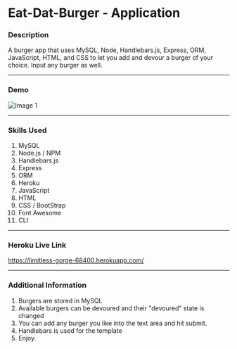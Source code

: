 # Eat-Dat-Burger - Application

### Description
A burger app that uses MySQL, Node, Handlebars.js, Express, ORM, JavaScript, HTML, and CSS to let you add and devour a burger of your choice. Input any burger as well.

- - -
### Demo

![Image 1](/images/image01.gif)

- - -

### Skills Used
1. MySQL
2. Node.js / NPM
3. Handlebars.js
4. Express
5. ORM
6. Heroku
7. JavaScript
8. HTML
9. CSS / BootStrap
10. Font Awesome
11. CLI

- - - 
### Heroku Live Link
https://limitless-gorge-68400.herokuapp.com/

- - -

### Additional Information
1. Burgers are stored in MySQL
2. Available burgers can be devoured and their "devoured" state is changed
3. You can add any burger you like into the text area and hit submit.
4. Handlebars is used for the template
5. Enjoy.